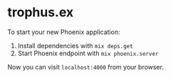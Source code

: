 # trophus.ex

To start your new Phoenix application:

1. Install dependencies with `mix deps.get`
2. Start Phoenix endpoint with `mix phoenix.server`

Now you can visit `localhost:4000` from your browser.